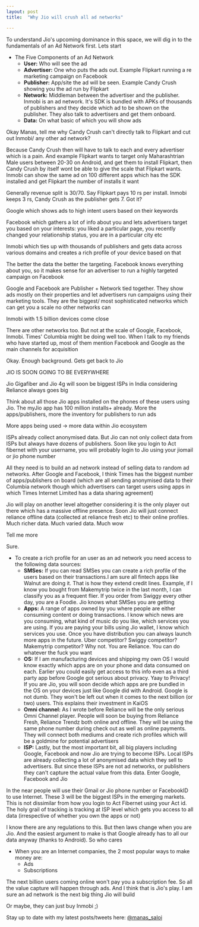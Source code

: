 ```yaml
---
layout: post
title:  "Why Jio will crush all ad networks"

---
```


To understand Jio's upcoming dominance in this space, we will dig in to the fundamentals of an Ad Network first. Lets start

- The Five Components of an Ad Network
  - **User:** Who will see the ad
  - **Advertiser:** One who puts the ads out. Example Flipkart running a re marketing campaign on Facebook
  - **Publisher:** App/site the ad will be seen. Example Candy Crush showing you the ad run by Flipkart
  - **Network:** Middleman between the advertiser and the publisher. Inmobi is an ad network. It's SDK is bundled with APKs of thousands of publishers and they decide which ad to be shown on the publisher. They also talk to advertisers and get them onboard.
  - **Data:** On what basic of which you will show ads

Okay Manas, tell me why Candy Crush can't directly talk to Flipkart and cut out Inmobi/ any other ad network?

Because Candy Crush then will have to talk to each and every advertiser which is a pain. And example Flipkart wants to target only Maharashtrian Male users between 20-30 on Android, and get them to install Flipkart, then Candy Crush by itself wont be able to give the scale that Flipkart wants. Inmobi can show the same ad on 100 different apps which has the SDK installed and get Flipkart the number of installs it want

Generally revenue split is 30/70. Say Flipkart pays 10 rs per install. Inmobi keeps 3 rs, Candy Crush as the publisher gets 7. Got it?

Google which shows ads to high intent users based on their keywords

Facebook which gathers a lot of info about you and lets advertisers target you based on your interests: you liked a particular page, you recently changed your relationship status, you are in a particular city etc

Inmobi which ties up with thousands of publishers and gets data across various domains and creates a rich profile of your device based on that

The better the data the better the targeting. Facebook knows everything about you, so it makes sense for an advertiser to run a highly targeted campaign on Facebook

Google and Facebook are Publisher + Network tied together. They show ads mostly on their properties and let advertisers run campaigns using their marketing tools. They are the biggest/ most sophisticated networks which can get you a scale no other networks can

Inmobi with 1.5 billion devices come close

There are other networks too. But not at the scale of Google, Facebook, Inmobi. Times' Columbia might be doing well too. When I talk to my friends who have started up, most of them mention Facebook and Google as the main channels for acquisition

Okay. Enough background. Gets get back to Jio

JIO IS SOON GOING TO BE EVERYWHERE

Jio Gigafiber and Jio 4g will soon be biggest ISPs in India considering Reliance always goes big

Think about all those Jio apps installed on the phones of these users using Jio. The myJio app has 100 million installs+ already. More the apps/publishers, more the inventory for publishers to run ads

More apps being used -> more data within Jio ecosystem

ISPs already collect anonymised data. But Jio can not only collect data from ISPs but always have dozens of publishers. Soon like you login to Act fibernet with your username, you will probably login to Jio using your jiomail or jio phone number

All they need is to build an ad network instead of selling data to random ad networks. After Google and Facebook, I think Times has the biggest number of apps/publishers on board (which are all sending anonymised data to their Columbia network though which advertisers can target users using apps in which Times Internet Limited has a data sharing agreement)

Jio will play on another level altogether considering it is the only player out there which has a massive offline presence. Soon Jio will just connect reliance offline data (collected at reliance fresh etc) to their online profiles. Much richer data. Much varied data. Much wow

Tell me more

Sure.

- To create a rich profile for an user as an ad network you need access to the following data sources:
  - **SMSes:** If you can read SMSes you can create a rich profile of the users based on their transactions.I am sure all fintech apps like Walnut are doing it. That is how they extend credit lines. Example, if I know you bought from Makemytrip twice in the last month, I can classify you as a frequent flier. If you order from Swiggy every other day, you are a Foodie. Jio knows what SMSes you are getting
  - **Apps:** A range of apps owned by you where people are either consuming content or doing transactions. I know which news are you consuming, what kind of music do you like, which services you are using. If you are paying your bills using Jio wallet, I know which services you use. Once you have distribution you can always launch more apps in the future. Uber competitor? Swiggy competitor? Makemytrip competitor? Why not. You are Reliance. You can do whatever the fuck you want
  - **OS:** If I am manufacturing devices and shipping my own OS I would know exactly which apps are on your phone and data consumed on each. Earlier you could easily get access to this info even as a third party app before Google got serious about privacy. Yaay to Privacy! If you are Jio, you will soon decide which apps are pre bundled in the OS on your devices just like Google did with Android. Google is not dumb. They won't be left out when it comes to the next billion (or two) users. This explains their investment in KaiOS
  - **Omni channel:** As I wrote before Reliance will be the only serious Omni Channel player. People will soon be buying from Reliance Fresh, Reliance Trendz both online and offline. They will be using the same phone number during check out as well as online payments. They will connect both mediums and create rich profiles which will be a goldmine for potential advertisers
  - **ISP:** Lastly, but the most important bit, all big players including Google, Facebook and now Jio are trying to become ISPs. Local ISPs are already collecting a lot of anonymised data which they sell to advertisers. But since these ISPs are not ad networks, or publishers they can't capture the actual value from this data. Enter Google, Facebook and Jio

In the near people will use their Gmail or Jio phone number or FacebookID to use Internet. These 3 will be the biggest ISPs in the emerging markets. This is not dissimilar from how you login to Act Fibernet using your Act id. The holy grail of tracking is tracking at ISP level which gets you access to all data (irrespective of whether you own the apps or not)

I know there are any regulations to this. But then laws change when you are Jio. And the easiest argument to make is that Google already has to all our data anyway (thanks to Android). So who cares

- When you are an Internet companies, the 2 most popular ways to make money are:
  - Ads
  - Subscriptions

The next billion users coming online won't pay you a subscription fee. So all the value capture will happen through ads. And I think that is Jio's play. I am sure an ad network is the next big thing Jio will build

Or maybe, they can just buy Inmobi ;)

Stay up to date with my latest posts/tweets here: [@manas_saloi](http://twitter.com/manas_saloi)
